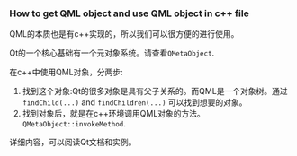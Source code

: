 ### How to get QML object and use QML object in c++ file

QML的本质也是有c++实现的，所以我们可以很方便的进行使用。

Qt的一个核心基础有一个元对象系统。请查看`QMetaObject`.

在c++中使用QML对象，分两步:

1. 找到这个对象:Qt的很多对象是具有父子关系的。而QML是一个对象树。通过`findChild(...)` and `findChildren(...)` 可以找到想要的对象。
2. 找到对象后，就是在c++环境调用QML对象的方法。`QMetaObject::invokeMethod`. 

详细内容，可以阅读Qt文档和实例。
